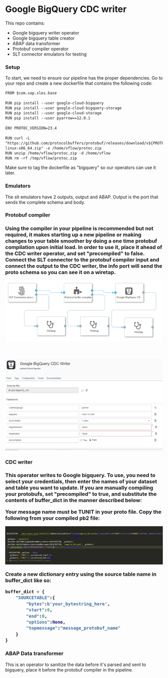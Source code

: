 <h1>Google BigQuery CDC writer</h1>

This repo contains:
<ul>
    <li>Google bigquery writer operator</li>
    <li>Google bigquery table creator</li>
    <li>ABAP data transformer</li>
    <li>Protobuf compiler operator</li>
    <li>SLT connector emulators for testing</li>
</ul>

<h3>Setup</h3>


To start, we need to ensure our pipeline has the proper dependencies.
Go to your repo and create a new dockerfile that contains the following code: 

    FROM $com.sap.sles.base

    RUN pip install --user google-cloud-bigquery
    RUN pip install --user google-cloud-bigquery-storage
    RUN pip install --user google-cloud-storage
    RUN pip install --user pyarrow==12.0.1

    ENV PROTOC_VERSION=23.4

    RUN curl -L "https://github.com/protocolbuffers/protobuf/releases/download/v${PROTOC_VERSION}/protoc-${PROTOC_VERSION}-linux-x86_64.zip" -o /home/vflow/protoc.zip 
    RUN unzip /home/vflow/protoc.zip -d /home/vflow 
    RUN rm -rf /tmp/vflow/protoc.zip
    

Make sure to tag the dockerfile as "bigquery" so our operators can use it later.

<h3>Emulators</h3>

The slt emulators have 2 outputs, output and ABAP. Output is the port that sends the complete schema and body.

<h3>Protobuf compiler<h3>

<p>Using the compiler in your pipeline is recommended but not required, it makes starting up a new pipeline or making changes to your table smoother by doing a one time protobuf compilation upon initial load. In order to use it, place it ahead of the CDC writer operator, and set "precompiled" to false. Connect the SLT connector to the protobuf compiler input and connect the output to the CDC writer, the info port will send the proto schema so you can see it on a wiretap.</p>



<img src="pipeline.PNG"></img>

<br/>

<img src="CDCconfig.PNG"></img>

<h3>CDC writer<h3>

This operator writes to Google bigquery.
To use, you need to select your credentials, then enter the names of your dataset and table you want to update.
If you are manually compiling your protobufs, set "precompiled" to true, and substitute the contents of buffer_dict in the manner described below:

Your message name must be TUNIT in your proto file.
Copy the following from your compiled pb2 file:


<img src="copythis.PNG"></img>

Create a new dictionary entry using the source table name in buffer_dict like so:

``` python
buffer_dict = {
    "SOURCETABLE":{
        "bytes":b'your_bytestring_here',
        "start":0,
        "end":0,
        "options":None,
        "topmessage":"message_protobuf_name"
    }
}
```

<h3>ABAP Data transformer</h3>

This is an operator to sanitize the data before it's parsed and sent to bigquery, place it before the protobuf compiler in the pipeline.

